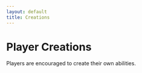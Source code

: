 ```yaml
---
layout: default
title: Creations
---
```


# Player Creations

Players are encouraged to create their own abilities.
